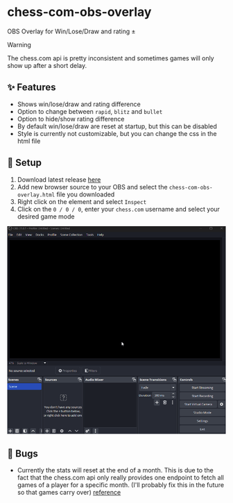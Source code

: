 # chess-com-obs-overlay

OBS Overlay for Win/Lose/Draw and rating ±

> [!WARNING] 
> The chess.com api is pretty inconsistent and sometimes games will only show up after a short delay.

## ✨ Features

- Shows win/lose/draw and rating difference 
- Option to change between `rapid`, `blitz` and `bullet`
- Option to hide/show rating difference
- By default win/lose/draw are reset at startup, but this can be disabled
- Style is currently not customizable, but you can change the css in the html file

## 🔧 Setup

1. Download latest release [here](https://github.com/thieleju/chess-com-obs-overlay/releases)
2. Add new browser source to your OBS and select the `chess-com-obs-overlay.html` file you downloaded
3. Right click on the element and select `Inspect`
4. Click on the `0 / 0 / 0`, enter your `chess.com` username and select your desired game mode

![Setup](./assets/setup.gif)

## 🐛 Bugs

- Currently the stats will reset at the end of a month. This is due to the fact that the chess.com api only really provides one endpoint to fetch all games of a player for a specific month. (I'll probably fix this in the future so that games carry over) [reference](https://www.chess.com/news/view/published-data-api)

